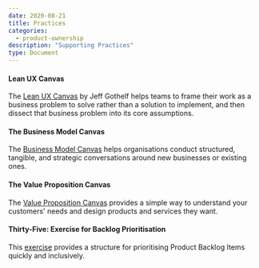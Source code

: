 ```yaml
---
date: 2020-08-21
title: Practices
categories:
  - product-ownership
description: "Supporting Practices"
type: Document
---
```

#### Lean UX Canvas
The [Lean UX Canvas](http://www.jeffgothelf.com/blog/leanuxcanvas/) by Jeff Gothelf helps teams to frame their work as a business problem to solve rather than a solution to implement, and then dissect that business problem into its core assumptions.

#### The Business Model Canvas
The [Business Model Canvas](https://hbr.org/2013/05/a-better-way-to-think-about-yo) helps organisations conduct structured, tangible, and strategic conversations around new businesses or existing ones.

#### The Value Proposition Canvas
The [Value Proposition Canvas](https://strategyzer.com/canvas/value-proposition-canvas) provides a simple way to understand your customers' needs and design products and services they want.

#### Thirty-Five: Exercise for Backlog Prioritisation
This [exercise](http://tastycupcakes.org/2012/10/thirty-five/) provides a structure for prioritising Product Backlog Items quickly and inclusively.
